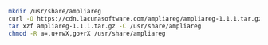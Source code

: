 ﻿```sh
mkdir /usr/share/ampliareg
curl -O https://cdn.lacunasoftware.com/ampliareg/ampliareg-1.1.1.tar.gz
tar xzf ampliareg-1.1.1.tar.gz -C /usr/share/ampliareg
chmod -R a=,u+rwX,go+rX /usr/share/ampliareg
```

